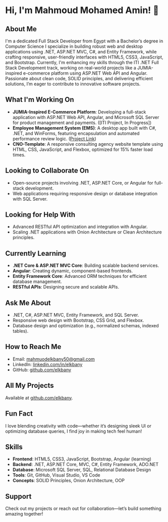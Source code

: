 # Hi, I'm Mahmoud Mohamed Amin! 👋

## About Me
I'm a dedicated Full Stack Developer from Egypt with a Bachelor’s degree in Computer Science  I specialize in building robust web and desktop applications using .NET, ASP.NET MVC, C#, and Entity Framework, while crafting responsive, user-friendly interfaces with HTML5, CSS3, JavaScript, and Bootstrap. Currently, I'm enhancing my skills through the ITI .NET Full Stack Development track, working on real-world projects like a JUMIA-inspired e-commerce platform using ASP.NET Web API and Angular. Passionate about clean code, SOLID principles, and delivering efficient solutions, I’m eager to contribute to innovative software projects.

## What I'm Working On
- **JUMIA-Inspired E-Commerce Platform**: Developing a full-stack application with ASP.NET Web API, Angular, and Microsoft SQL Server for product management and payments. ([ITI Project, In Progress])
- **Employee Management System (EMS)**: A desktop app built with C#, .NET, and WinForms, featuring encapsulation and automated performance review logic. ([Project Link](https://github.com/elkbany/EMS.git))
- **CNO-Template**: A responsive consulting agency website template using HTML, CSS, JavaScript, and Flexbox, optimized for 15% faster load times.

## Looking to Collaborate On
- Open-source projects involving .NET, ASP.NET Core, or Angular for full-stack development.
- Web applications requiring responsive design or database integration with SQL Server.

## Looking for Help With
- Advanced RESTful API optimization and integration with Angular.
- Scaling .NET applications with Onion Architecture or Clean Architecture principles.

## Currently Learning
- **.NET Core & ASP.NET MVC Core**: Building scalable backend services.
- **Angular**: Creating dynamic, component-based frontends.
- **Entity Framework Core**: Advanced ORM techniques for efficient database management.
- **RESTful APIs**: Designing secure and scalable APIs.

## Ask Me About
- .NET, C#, ASP.NET MVC, Entity Framework, and SQL Server.
- Responsive web design with Bootstrap, CSS Grid, and Flexbox.
- Database design and optimization (e.g., normalized schemas, indexed tables).

## How to Reach Me
- Email: [mahmuodelkbany50@gmail.com](mailto:mahmuodelkbany50@gmail.com)
- LinkedIn: [linkedin.com/in/elkbany](https://www.linkedin.com/in/elkbany)
- GitHub: [github.com/elkbany](https://github.com/elkbany)

## All My Projects
Available at [github.com/elkbany](https://github.com/elkbany).

## Fun Fact
I love blending creativity with code—whether it’s designing sleek UI or optimizing database queries, I find joy in making tech feel human!

## Skills
- **Frontend**: HTML5, CSS3, JavaScript, Bootstrap, Angular (learning)
- **Backend**: .NET, ASP.NET Core, MVC, C#, Entity Framework, ADO.NET
- **Database**: Microsoft SQL Server, SQL, Relational Database Design
- **Tools**: Git, GitHub, Visual Studio, VS Code
- **Concepts**: SOLID Principles, Onion Architecture, OOP

## Support
Check out my projects or reach out for collaboration—let’s build something amazing together!
